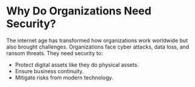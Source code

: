 # Why Do Organizations Need Security?

The internet age has transformed how organizations work worldwide but also brought challenges. Organizations face cyber attacks, data loss, and ransom threats. They need security to:
- Protect digital assets like they do physical assets.
- Ensure business continuity.
- Mitigate risks from modern technology.
